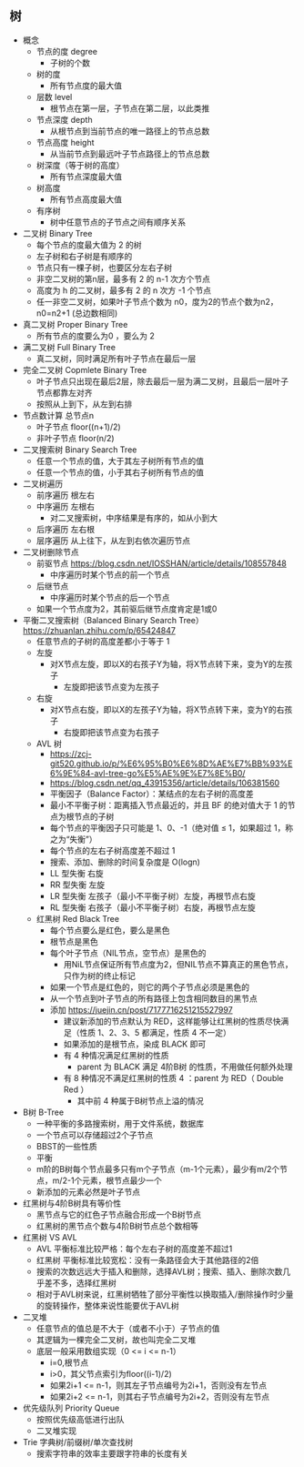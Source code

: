 ## 树
- 概念
	+ 节点的度 degree
		* 子树的个数
	+ 树的度
		* 所有节点度的最大值
	+ 层数 level
		* 根节点在第一层，子节点在第二层，以此类推
	+ 节点深度 depth
		* 从根节点到当前节点的唯一路径上的节点总数
	+ 节点高度 height
		* 从当前节点到最远叶子节点路径上的节点总数
	+ 树深度（等于树的高度）
		* 所有节点深度最大值
	+ 树高度
		* 所有节点高度最大值
	+ 有序树
		* 树中任意节点的子节点之间有顺序关系
- 二叉树 Binary Tree
	+ 每个节点的度最大值为 2 的树
	+ 左子树和右子树是有顺序的
	+ 节点只有一棵子树，也要区分左右子树
	+ 非空二叉树的第n层，最多有 2 的 n-1 次方个节点
	+ 高度为 h 的二叉树，最多有 2 的 n 次方 -1 个节点
	+ 任一非空二叉树，如果叶子节点个数为 n0，度为2的节点个数为n2，n0=n2+1 (总边数相同)
- 真二叉树 Proper Binary Tree
	+ 所有节点的度要么为0 ，要么为 2
- 满二叉树 Full Binary Tree
	+ 真二叉树，同时满足所有叶子节点在最后一层
- 完全二叉树 Copmlete Binary Tree
	+ 叶子节点只出现在最后2层，除去最后一层为满二叉树，且最后一层叶子节点都靠左对齐
	+ 按照从上到下，从左到右排
- 节点数计算 总节点n
	+ 叶子节点 floor((n+1)/2)
	+ 非叶子节点 floor(n/2)
- 二叉搜索树 Binary Search Tree
	+ 任意一个节点的值，大于其左子树所有节点的值
	+ 任意一个节点的值，小于其右子树所有节点的值
- 二叉树遍历
	+ 前序遍历 根左右
	+ 中序遍历 左根右
		* 对二叉搜索树，中序结果是有序的，如从小到大
	+ 后序遍历 左右根
	+ 层序遍历 从上往下，从左到右依次遍历节点
- 二叉树删除节点
	+ 前驱节点 https://blog.csdn.net/IOSSHAN/article/details/108557848
		* 中序遍历时某个节点的前一个节点 
	+ 后继节点
		* 中序遍历时某个节点的后一个节点
	+ 如果一个节点度为2，其前驱后继节点度肯定是1或0
- 平衡二叉搜索树（Balanced Binary Search Tree） https://zhuanlan.zhihu.com/p/65424847
	+ 任意节点的子树的高度差都小于等于 1
	+ 左旋
		* 对X节点左旋，即以X的右孩子Y为轴，将X节点转下来，变为Y的左孩子
			- 左旋即把该节点变为左孩子
	+ 右旋
		* 对X节点右旋，即以X的左孩子Y为轴，将X节点转下来，变为Y的右孩子
			- 右旋即把该节点变为右孩子
	+ AVL 树 
		*  https://zcj-git520.github.io/p/%E6%95%B0%E6%8D%AE%E7%BB%93%E6%9E%84-avl-tree-go%E5%AE%9E%E7%8E%B0/
		*  https://blog.csdn.net/qq_43915356/article/details/106381560
		*  平衡因子（Balance Factor）：某结点的左右子树的高度差
		*  最小不平衡子树：距离插入节点最近的，并且 BF 的绝对值大于 1 的节点为根节点的子树
		*  每个节点的平衡因子只可能是 1、0、-1（绝对值 ≤ 1，如果超过 1，称之为“失衡”）
		*  每个节点的左右子树高度差不超过 1
		*  搜索、添加、删除的时间复杂度是 O(logn)
		*  LL 型失衡 右旋 
		*  RR 型失衡 左旋
		*  LR 型失衡 左孩子（最小不平衡子树）左旋，再根节点右旋
		*  RL 型失衡 右孩子（最小不平衡子树）右旋，再根节点左旋
	+ 红黑树 Red Black Tree
		* 每个节点要么是红色，要么是黑色
		* 根节点是黑色
		* 每个叶子节点（NIL节点，空节点）是黑色的
			- 用NiL节点保证所有节点度为2，但NIL节点不算真正的黑色节点，只作为树的终止标记
		* 如果一个节点是红色的，则它的两个子节点必须是黑色的
		* 从一个节点到叶子节点的所有路径上包含相同数目的黑节点
		* 添加 https://juejin.cn/post/7177716251215527997
			- 建议新添加的节点默认为 RED，这样能够让红黑树的性质尽快满足（性质 1、2、3、5 都满足，性质 4 不一定）
			- 如果添加的是根节点，染成 BLACK 即可
			- 有 4 种情况满足红黑树的性质
				+ parent 为 BLACK 满足 4阶B树 的性质，不用做任何额外处理
			- 有 8 种情况不满足红黑树的性质 4 ：parent 为 RED（ Double Red ）
				+ 其中前 4 种属于B树节点上溢的情况
- B树 B-Tree
	+ 一种平衡的多路搜索树，用于文件系统，数据库
	+ 一个节点可以存储超过2个子节点
	+ BBST的一些性质
	+ 平衡
	+ m阶的B树每个节点最多只有m个子节点（m-1个元素），最少有m/2个节点，m/2-1个元素，根节点最少一个
	+ 新添加的元素必然是叶子节点
- 红黑树与4阶B树具有等价性
	+ 黑节点与它的红色子节点融合形成一个B树节点
	+ 红黑树的黑节点个数与4阶B树节点总个数相等
- 红黑树 VS AVL
	+ AVL 平衡标准比较严格：每个左右子树的高度差不超过1
	+ 红黑树 平衡标准比较宽松：没有一条路径会大于其他路径的2倍
	+ 搜索的次数远远大于插入和删除，选择AVL树；搜索、插入、删除次数几乎差不多，选择红黑树
	+ 相对于AVL树来说，红黑树牺牲了部分平衡性以换取插入/删除操作时少量的旋转操作，整体来说性能要优于AVL树
- 二叉堆
	+ 任意节点的值总是不大于（或者不小于）子节点的值
	+ 其逻辑为一棵完全二叉树，故也叫完全二叉堆
	+ 底层一般采用数组实现（0 <= i <= n-1）
		* i=0,根节点
		* i>0，其父节点索引为floor((i-1)/2)
		* 如果2i+1 <= n-1，则其左子节点编号为2i+1，否则没有左节点
		* 如果2i+2 <= n-1，则其右子节点编号为2i+2，否则没有左节点
- 优先级队列 Priority Queue
	+ 按照优先级高低进行出队
	+ 二叉堆实现
- Trie 字典树/前缀树/单次查找树
	+ 搜索字符串的效率主要跟字符串的长度有关
